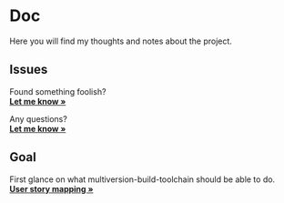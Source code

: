 # Doc

Here you will find my thoughts and notes about the project.

## Issues
Found something foolish?
<br />
<a href="https://github.com/roberto-borgone/multi-version-build-toolchain/issues/new?assignees=&labels=documentation&template=&title=%5BDocumentation%5D"><strong>Let me know »</strong></a>

Any questions?
<br />
<a href="https://github.com/roberto-borgone/multi-version-build-toolchain/issues/new?assignees=&labels=question&template=&title=%5BQuestion%5D"><strong>Let me know »</strong></a>

## Goal

First glance on what multiversion-build-toolchain should be able to do.
<br />
<a href="https://draft.io/znbva3qj7ygjn2nhc5hva42h2wmn978n9x536fpwcug9s"><strong>User story mapping »</strong></a>




